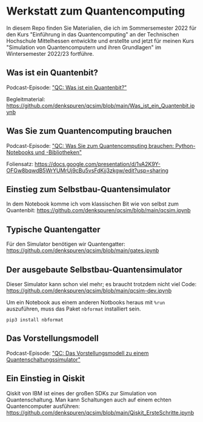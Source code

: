 # Werkstatt zum Quantencomputing

In diesem Repo finden Sie Materialien, die ich im Sommersemester 2022 für den Kurs "Einführung in das Quantencomputing" an der Technischen Hochschule Mittelhessen entwicklte und erstellte und jetzt für meinen Kurs "Simulation von Quantencomputern und ihren Grundlagen" im Wintersemester 2022/23 fortführe.

## Was ist ein Quantenbit?

Podcast-Episode: ["QC: Was ist ein Quantenbit?"](https://open.spotify.com/episode/4dR2kKoEpY52U0PnYGSb4S?si=2ApYJfAjQ-y4Hk-GzYO3eg)

Begleitmaterial: https://github.com/denkspuren/qcsim/blob/main/Was_ist_ein_Quantenbit.ipynb

## Was Sie zum Quantencomputing brauchen

Podcast-Episode: ["QC: Was Sie zum Quantencomputing brauchen: Python-Notebooks und -Bibliotheken"](https://open.spotify.com/episode/1kM9dJYQWvGwUPdbRG1Oug?si=df5761087ed04488)

Foliensatz: https://docs.google.com/presentation/d/1vA2K9Y-OFGw8bqwdB5WrYUMrUj9cBu5vsFdKjj3zkgw/edit?usp=sharing

## Einstieg zum Selbstbau-Quantensimulator

In dem Notebook komme ich vom klassischen Bit wie von selbst zum Quantenbit:
https://github.com/denkspuren/qcsim/blob/main/qcsim.ipynb

## Typische Quantengatter

Für den Simulator benötigen wir Quantengatter:
https://github.com/denkspuren/qcsim/blob/main/gates.ipynb

## Der ausgebaute Selbstbau-Quantensimulator

Dieser Simulator kann schon viel mehr; es braucht trotzdem nicht viel Code:
https://github.com/denkspuren/qcsim/blob/main/qcsim-dev.ipynb

Um ein Notebook aus einem anderen Notbooks heraus mit `%run` auszuführen, muss das Paket `nbformat` installiert sein.

    pip3 install nbformat

## Das Vorstellungsmodell

Podcast-Episode: ["QC: Das Vorstellungsmodell zu einem Quantenschaltungssimulator"](https://open.spotify.com/episode/0SEthvnuOFZ8DCIRH7VMx6?si=67e0fc41ef204a5b)

## Ein Einstieg in Qiskit

Qiskit von IBM ist eines der großen SDKs zur Simulation von Quantenschaltung. Man kann Schaltungen auch auf einem echten Quantencomputer ausführen:
https://github.com/denkspuren/qcsim/blob/main/Qiskit_ErsteSchritte.ipynb

